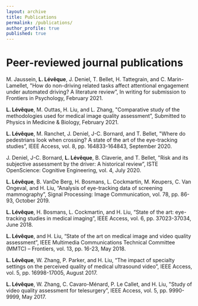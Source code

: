 ```yaml
---
layout: archive
title: Publications
permalink: /publications/
author_profile: true
published: true
---
```

Peer-reviewed journal publications
===


M. Jaussein, **L. Lévêque**, J. Deniel, T. Bellet, H. Tattegrain, and C. Marin-Lamellet, "How do non-driving related tasks affect attentional engagement under automated driving? A literature review”, In writing for submission to Frontiers in Psychology, February 2021.

**L. Lévêque**, M. Outtas, H. Liu, and L. Zhang, "Comparative study of the methodologies used for medical image quality assessment”, Submitted to Physics in Medicine & Biology, February 2021.

**L. Lévêque**, M. Ranchet, J. Deniel, J-C. Bornard, and T. Bellet, "Where do pedestrians look when crossing? A state of the art of the eye-tracking studies”, IEEE Access, vol. 8, pp. 164833-164843, September 2020.

J. Deniel, J-C. Bornard, **L. Lévêque**, B. Claverie, and T. Bellet, "Risk and its subjective assessment by the driver: A historical review”, ISTE OpenScience: Cognitive Engineering, vol. 4, July 2020.

**L. Lévêque**, B. VanDe Berg, H. Bosmans, L. Cockmartin, M. Keupers, C. Van Ongeval, and H. Liu, “Analysis of eye-tracking data of screening mammography”, Signal Processing: Image Communication, vol. 78, pp. 86-93, October 2019.

**L. Lévêque**, H. Bosmans, L. Cockmartin, and H. Liu, “State of the art: eye-tracking studies in medical imaging”, IEEE Access, vol. 6, pp. 37023-37034, June 2018.

**L. Lévêque**, and H. Liu, “State of the art on medical image and video quality assessment”, IEEE Multimedia Communications Technical Committee (MMTC) – Frontiers, vol. 13, pp. 16-23, May 2018.

**L. Lévêque**, W. Zhang, P. Parker, and H. Liu, “The impact of specialty settings on the perceived quality of medical ultrasound video”, IEEE Access, vol. 5, pp. 16998-17005, August 2017.

**L. Lévêque**, W. Zhang, C. Cavaro-Ménard, P. Le Callet, and H. Liu, "Study of video quality assessment for telesurgery”, IEEE Access, vol. 5, pp. 9990-9999, May 2017.

